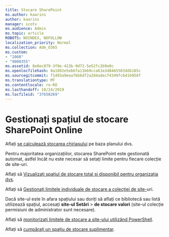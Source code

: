 ```yaml
---
title: Stocare SharePoint
ms.author: kaarins
author: kaarins
manager: scotv
ms.audience: Admin
ms.topic: article
ROBOTS: NOINDEX, NOFOLLOW
localization_priority: Normal
ms.collection: Adm_O365
ms.custom:
- "2008"
- "9000355"
ms.assetid: 8e0ec879-3f0e-423b-9d72-5e52fc2b9e0c
ms.openlocfilehash: 8a1892e5eb6fa11b69cca63a3d8465583ddb185c
ms.sourcegitcommit: f1493a9eea7bb6df2a284adecf4349fc6416958f
ms.translationtype: MT
ms.contentlocale: ro-RO
ms.lasthandoff: 10/24/2019
ms.locfileid: "37658269"
---
```

# <a name="manage-your-sharepoint-online-storage"></a>Gestionați spațiul de stocare SharePoint Online

Aflați [se calculează stocarea chiriașului](https://docs.microsoft.com/office365/servicedescriptions/sharepoint-online-service-description/sharepoint-online-limits?redirectedfrom=MSDN#limits-by-plan) pe baza planului dvs.

Pentru majoritatea organizațiilor, stocarea SharePoint este gestionată automat, astfel încât nu este necesar să setați limite pentru fiecare colecție de site-uri.

Aflați să [Vizualizați spațiul de stocare total și disponibil pentru organizația dvs](https://docs.microsoft.com/sharepoint/manage-site-collection-storage-limits).

Aflați să [Gestionați limitele individuale de stocare a colecției de site-](https://docs.microsoft.com/sharepoint/manage-site-collection-storage-limits#manage-individual-site-storage-limits)uri.

Dacă site-ul este în afara spațiului sau doriți să aflați ce bibliotecă sau listă utilizează spațiul, accesați **site-ul Setări** > **de stocare valori** (site-ul colecție permisiuni de administrator sunt necesare).

Aflați să [monitorizați limitele de stocare a site-ului utilizând PowerShell](https://docs.microsoft.com/sharepoint/manage-site-collection-storage-limits#monitor-site-storage-limits-by-using-powershell).

Aflați să [cumpărați un spațiu de stocare suplimentar](https://docs.microsoft.com/office365/admin/subscriptions-and-billing/add-storage-space). 
  